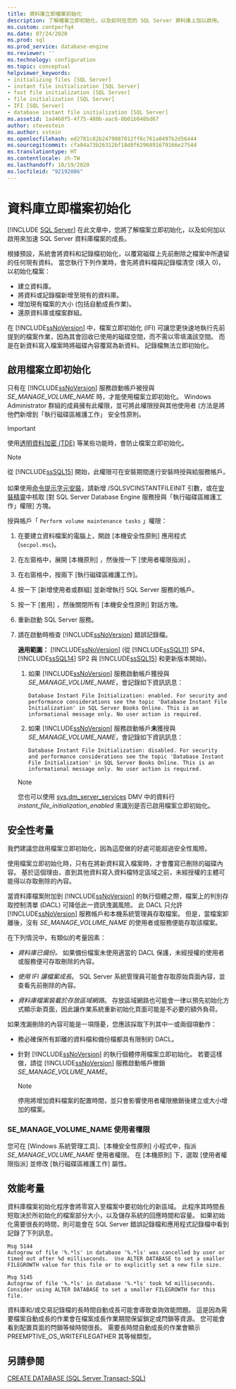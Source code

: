```yaml
---
title: 資料庫立即檔案初始化
description: 了解檔案立即初始化，以及如何在您的 SQL Server 資料庫上加以啟用。
ms.custom: contperfq4
ms.date: 07/24/2020
ms.prod: sql
ms.prod_service: database-engine
ms.reviewer: ''
ms.technology: configuration
ms.topic: conceptual
helpviewer_keywords:
- initializing files [SQL Server]
- instant file initialization [SQL Server]
- fast file initialization [SQL Server]
- file initialization [SQL Server]
- IFI [SQL Server]
- database instant file initialization [SQL Server]
ms.assetid: 1ad468f5-4f75-480b-aac6-0b01b048bd67
author: stevestein
ms.author: sstein
ms.openlocfilehash: ed2781c82b2479087012ff6c761a0497b2d56444
ms.sourcegitcommit: cfa04a73b26312bf18d8f6296891679166e2754d
ms.translationtype: HT
ms.contentlocale: zh-TW
ms.lasthandoff: 10/19/2020
ms.locfileid: "92192086"
---
```

# <a name="database-instant-file-initialization"></a>資料庫立即檔案初始化
 [!INCLUDE [SQL Server](../../includes/applies-to-version/sqlserver.md)]
在此文章中，您將了解檔案立即初始化，以及如何加以啟用來加速 SQL Server 資料庫檔案的成長。  

根據預設，系統會將資料和記錄檔初始化，以覆寫磁碟上先前刪除之檔案中所遺留的任何現有資料。 當您執行下列作業時，會先將資料檔與記錄檔清空 (填入 0)，以初始化檔案：  
  
- 建立資料庫。  
- 將資料或記錄檔新增至現有的資料庫。  
- 增加現有檔案的大小 (包括自動成長作業)。  
- 還原資料庫或檔案群組。  

在 [!INCLUDE[ssNoVersion](../../includes/ssnoversion-md.md)] 中，檔案立即初始化 (IFI) 可讓您更快速地執行先前提到的檔案作業，因為其會回收已使用的磁碟空間，而不需以零填滿該空間。 而是在新資料寫入檔案時將磁碟內容覆寫為新資料。 記錄檔無法立即初始化。


## <a name="enable-instant-file-initialization"></a>啟用檔案立即初始化

只有在 [!INCLUDE[ssNoVersion](../../includes/ssnoversion-md.md)] 服務啟動帳戶被授與 *SE_MANAGE_VOLUME_NAME* 時，才能使用檔案立即初始化。 Windows Administrator 群組的成員擁有此權限，並可將此權限授與其他使用者 (方法是將他們新增到「執行磁碟區維護工作」  安全性原則。  
> [!IMPORTANT]
> 使用[透明資料加密 (TDE)](../../relational-databases/security/encryption/transparent-data-encryption.md) 等某些功能時，會防止檔案立即初始化。  

> [!NOTE]
> 從 [!INCLUDE[ssSQL15](../../includes/sssql15-md.md)] 開始，此權限可在安裝期間進行安裝時授與給服務帳戶。 <br><br>如果使用[命令提示字元安裝](../../database-engine/install-windows/install-sql-server-from-the-command-prompt.md)，請新增 /SQLSVCINSTANTFILEINIT 引數，或在[安裝精靈](../../database-engine/install-windows/install-sql-server-from-the-installation-wizard-setup.md)中核取 [對 SQL Server Database Engine 服務授與「執行磁碟區維護工作」權限] 方塊。
  
授與帳戶「 `Perform volume maintenance tasks` 」權限：  
  
1.  在要建立資料檔案的電腦上，開啟 [本機安全性原則] 應用程式 (`secpol.msc`)。  
  
1.  在左窗格中，展開 [本機原則] ，然後按一下 [使用者權限指派] 。  
  
1.  在右窗格中，按兩下 [執行磁碟區維護工作]。  
  
1.  按一下 [新增使用者或群組] 並新增執行 SQL Server 服務的帳戶。  
  
1.  按一下 [套用] ，然後關閉所有 [本機安全性原則]  對話方塊。  

1. 重新啟動 SQL Server 服務。

1. 請在啟動時檢查 [!INCLUDE[ssNoVersion](../../includes/ssnoversion-md.md)] 錯誤記錄檔。
   
  
    **適用範圍：** [!INCLUDE[ssNoVersion](../../includes/ssnoversion-md.md)] (從 [!INCLUDE[ssSQL11](../../includes/sssql11-md.md)] SP4、[!INCLUDE[ssSQL14](../../includes/sssql14-md.md)] SP2 與 [!INCLUDE[ssSQL15](../../includes/sssql15-md.md)] 和更新版本開始)。
    1. 如果 [!INCLUDE[ssNoVersion](../../includes/ssnoversion-md.md)] 服務啟動帳戶獲授與 *SE_MANAGE_VOLUME_NAME*，會記錄如下資訊訊息：

        `Database Instant File Initialization: enabled. For security and performance considerations see the topic 'Database Instant File Initialization' in SQL Server Books Online. This is an informational message only. No user action is required.`

    1. 如果 [!INCLUDE[ssNoVersion](../../includes/ssnoversion-md.md)] 服務啟動帳戶**未**獲授與 *SE_MANAGE_VOLUME_NAME*，會記錄如下資訊訊息：

        `Database Instant File Initialization: disabled. For security and performance considerations see the topic 'Database Instant File Initialization' in SQL Server Books Online. This is an informational message only. No user action is required.`
    > [!NOTE]
    > 您也可以使用 [sys.dm_server_services](../../relational-databases/system-dynamic-management-views/sys-dm-server-services-transact-sql.md) DMV 中的資料行 *instant_file_initialization_enabled* 來識別是否已啟用檔案立即初始化。

## <a name="security-considerations"></a>安全性考量

我們建議您啟用檔案立即初始化，因為這麼做的好處可能超過安全性風險。

使用檔案立即初始化時，只有在將新資料寫入檔案時，才會覆寫已刪除的磁碟內容。 基於這個理由，直到其他資料寫入資料檔特定區域之前，未經授權的主體可能得以存取刪除的內容。

當資料庫檔案附加到 [!INCLUDE[ssNoVersion](../../includes/ssnoversion-md.md)] 的執行個體之際，檔案上的判別存取控制清單 (DACL) 可降低此一資訊洩漏風險。 此 DACL 只允許 [!INCLUDE[ssNoVersion](../../includes/ssnoversion-md.md)] 服務帳戶和本機系統管理員存取檔案。 但是，當檔案卸離後，沒有 *SE_MANAGE_VOLUME_NAME* 的使用者或服務便能存取該檔案。

在下列情況中，有類似的考量因素：

* *資料庫已備份。* 如果備份檔案未使用適當的 DACL 保護，未經授權的使用者或服務便可存取刪除的內容。  

* *使用 IFI 讓檔案成長*。 SQL Server 系統管理員可能會存取原始頁面內容，並查看先前刪除的內容。

* *資料庫檔案裝載於存放區域網路*。 存放區域網路也可能會一律以預先初始化方式顯示新頁面，因此讓作業系統重新初始化頁面可能是不必要的額外負荷。

如果洩漏刪除的內容可能是一項隱憂，您應該採取下列其中一或兩個項動作：  
  
- 務必確保所有卸離的資料檔和備份檔都具有限制的 DACL。  
- 針對 [!INCLUDE[ssNoVersion](../../includes/ssnoversion-md.md)] 的執行個體停用檔案立即初始化。    若要這樣做，請從 [!INCLUDE[ssNoVersion](../../includes/ssnoversion-md.md)] 服務啟動帳戶撤銷 *SE_MANAGE_VOLUME_NAME*。
    
    > [!NOTE]
    > 停用將增加資料檔案的配置時間，並只會影響使用者權限撤銷後建立或大小增加的檔案。
  
### <a name="se_manage_volume_name-user-right"></a>SE_MANAGE_VOLUME_NAME 使用者權限

您可在 [Windows 系統管理工具]、[本機安全性原則] 小程式中，指派 *SE_MANAGE_VOLUME_NAME* 使用者權限。 在 [本機原則] 下，選取 [使用者權限指派] 並修改 [執行磁碟區維護工作] 屬性。

## <a name="performance-considerations"></a>效能考量

資料庫檔案初始化程序會將零寫入至檔案中要初始化的新區域。 此程序其時間長短取決於所初始化的檔案部分大小，以及儲存系統的回應時間和容量。 如果初始化需要很長的時間，則可能會在 SQL Server 錯誤記錄檔和應用程式記錄檔中看到記錄了下列訊息。

```
Msg 5144
Autogrow of file '%.*ls' in database '%.*ls' was cancelled by user or timed out after %d milliseconds.  Use ALTER DATABASE to set a smaller FILEGROWTH value for this file or to explicitly set a new file size.
```

```
Msg 5145
Autogrow of file '%.*ls' in database '%.*ls' took %d milliseconds.  Consider using ALTER DATABASE to set a smaller FILEGROWTH for this file.
```

資料庫和/或交易記錄檔的長時間自動成長可能會導致查詢效能問題。 這是因為需要檔案自動成長的作業會在檔案成長作業期間保留鎖定或閂鎖等資源。 您可能會看到配置頁面的閂鎖等候時間很長。 需要長時間自動成長的作業會顯示 PREEMPTIVE_OS_WRITEFILEGATHER 其等候類型。





## <a name="see-also"></a>另請參閱  
 [CREATE DATABASE &#40;SQL Server Transact-SQL&#41;](../../t-sql/statements/create-database-transact-sql.md)
